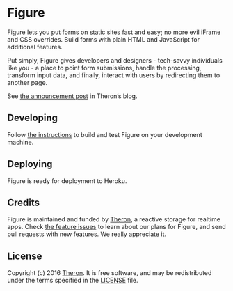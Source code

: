 # Figure

Figure lets you put forms on static sites fast and easy; no more evil iFrame and
CSS overrides. Build forms with plain HTML and JavaScript for additional features.

Put simply, Figure gives developers and designers - tech-savvy individuals like
you - a place to point form submissions, handle the processing, transform input
data, and finally, interact with users by redirecting them to another page.

See [the announcement post](http://therondb.com/blog/introducing-figure.html) in Theron’s blog.

## Developing

Follow [the instructions](DEVELOPING.md) to build and test Figure on your
development machine.

## Deploying

Figure is ready for deployment to Heroku.

## Credits

Figure is maintained and funded by [Theron](https://therondb.com), a reactive
storage for realtime apps. Check [the feature issues](https://github.com/therondb/figure/issues?q=is%3Aissue+is%3Aopen+label%3A%22type%3A+feature%22)
to learn about our plans for Figure, and send pull requests with new features.
We really appreciate it.

## License

Copyright (c) 2016 [Theron](https://therondb.com). It is free software, and may
be redistributed under the terms specified in the [LICENSE](LICENSE) file.

